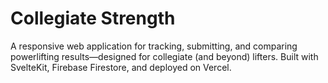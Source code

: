 # Collegiate Strength
A responsive web application for tracking, submitting, and comparing powerlifting results—designed for collegiate (and beyond) lifters. Built with SvelteKit, Firebase Firestore, and deployed on Vercel.
